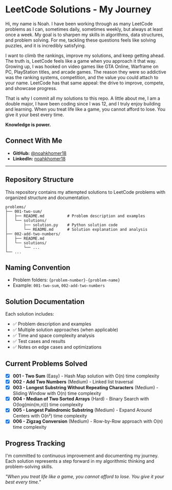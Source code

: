 # LeetCode Solutions - My Journey

Hi, my name is Noah. I have been working through as many LeetCode problems as I can, sometimes daily, sometimes weekly, but always at least once a week. My goal is to sharpen my skills in algorithms, data structures, and problem solving. For me, tackling these questions feels like solving puzzles, and it is incredibly satisfying.

I want to climb the rankings, improve my solutions, and keep getting ahead. The truth is, LeetCode feels like a game when you approach it that way. Growing up, I was hooked on video games like GTA Online, Warframe on PC, PlayStation titles, and arcade games. The reason they were so addictive was the ranking systems, competition, and the value you could attach to your name. LeetCode has that same appeal: the drive to improve, compete, and showcase progress.

That is why I commit all my solutions to this repo. A little about me, I am a double major, I have been coding since I was 12, and I truly enjoy building and learning. When you treat life like a game, you cannot afford to lose. You give it your best every time.

**Knowledge is power.**

## Connect With Me
- **GitHub:** [@noahkhomer18](https://github.com/noahkhomer18)
- **LinkedIn:** [noahkhomer18](https://www.linkedin.com/in/noahkhomer18)

---

## Repository Structure

This repository contains my attempted solutions to LeetCode problems with organized structure and documentation.

```
problems/
├── 001-two-sum/
│   ├── README.md          # Problem description and examples
│   └── solutions/
│       ├── solution.py    # Python solution code
│       └── README.md      # Solution explanation and analysis
├── 002-add-two-numbers/
│   ├── README.md
│   └── solutions/
│       └── ...
└── ...
```

## Naming Convention

- Problem folders: `{problem-number}-{problem-name}`
- Example: `001-two-sum`, `002-add-two-numbers`

## Solution Documentation

Each solution includes:
- ✅ Problem description and examples
- ✅ Multiple solution approaches (when applicable)
- ✅ Time and space complexity analysis
- ✅ Test cases and results
- ✅ Notes on edge cases and optimizations

## Current Problems Solved

- [x] **001 - Two Sum** (Easy) - Hash Map solution with O(n) time complexity
- [x] **002 - Add Two Numbers** (Medium) - Linked list traversal
- [x] **003 - Longest Substring Without Repeating Characters** (Medium) - Sliding Window with O(n) time complexity
- [x] **004 - Median of Two Sorted Arrays** (Hard) - Binary Search with O(log(min(m,n))) time complexity
- [x] **005 - Longest Palindromic Substring** (Medium) - Expand Around Centers with O(n²) time complexity
- [x] **006 - Zigzag Conversion** (Medium) - Row-by-Row approach with O(n) time complexity

## Progress Tracking

I'm committed to continuous improvement and documenting my journey. Each solution represents a step forward in my algorithmic thinking and problem-solving skills.

*"When you treat life like a game, you cannot afford to lose. You give it your best every time."* 
